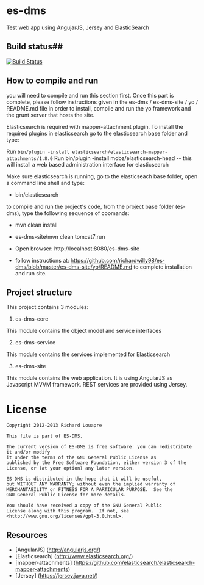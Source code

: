 # es-dms #

Test web app using AngujarJS, Jersey and ElasticSearch

## Build status##
[![Build Status](https://drone.io/github.com/richardwilly98/es-dms/status.png)](https://drone.io/github.com/richardwilly98/es-dms/latest)

## How to compile and run ##

you will need to compile and run this section first. Once this part is complete, please follow instructions given in the es-dms / es-dms-site / yo / README.md file in order to install, compile and run the yo framework and the grunt server that hosts the site.

Elasticsearch is required with mapper-attachment plugin. To install the required plugins in elasticsearch go to the elasticsearch base folder and type:

  Run `bin/plugin -install elasticsearch/elasticsearch-mapper-attachments/1.8.0`
  Run bin/plugin -install mobz/elasticsearch-head              -- this will install a web based administration interface for elasticsearch
  
Make sure elasticsearch is running, go to the elasticseach base folder, open a command line shell and type:

- bin/elasticsearch

to compile and run the project's code, from the project base folder (es-dms), type the following sequence of coomands: 
- mvn clean install
- es-dms-site\mvn clean tomcat7:run
- Open browser: http://localhost:8080/es-dms-site

- follow instructions at:  https://github.com/richardwilly98/es-dms/blob/master/es-dms-site/yo/README.md
  to complete installation and run site. 

## Project structure ##

This project contains 3 modules:

1. es-dms-core

  This module contains the object model and service interfaces

2. es-dms-service

  This module contains the services implemented for Elasticsearch

3. es-dms-site

  This module contains the web application. It is using AngularJS as Javascript MVVM framework. REST services are provided using Jersey.

# License #
```
Copyright 2012-2013 Richard Louapre

This file is part of ES-DMS.

The current version of ES-DMS is free software: you can redistribute it and/or modify
it under the terms of the GNU General Public License as
published by the Free Software Foundation, either version 3 of the
License, or (at your option) any later version.

ES-DMS is distributed in the hope that it will be useful,
but WITHOUT ANY WARRANTY; without even the implied warranty of
MERCHANTABILITY or FITNESS FOR A PARTICULAR PURPOSE.  See the
GNU General Public License for more details.

You should have received a copy of the GNU General Public
License along with this program.  If not, see
<http://www.gnu.org/licenses/gpl-3.0.html>.
```

## Resources ##
* [AngularJS] (http://angularjs.org/)
* [Elasticsearch] (http://www.elasticsearch.org/)
* [mapper-attachments] (https://github.com/elasticsearch/elasticsearch-mapper-attachments)
* [Jersey] (https://jersey.java.net/)
